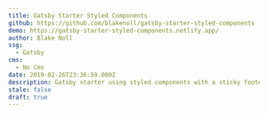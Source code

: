 ```yaml
---
title: Gatsby Starter Styled Components
github: https://github.com/blakenoll/gatsby-starter-styled-components
demo: https://gatsby-starter-styled-components.netlify.app/
author: Blake Noll
ssg:
  - Gatsby
cms:
  - No Cms
date: 2019-02-26T23:36:59.000Z
description: Gatsby starter using styled components with a sticky footer
stale: false
draft: true
---
```

